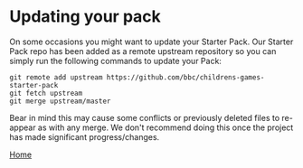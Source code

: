 # Updating your pack

On some occasions you might want to update your Starter Pack. Our Starter Pack
repo has been added as a remote upstream repository so you can simply run the
following commands to update your Pack:

    git remote add upstream https://github.com/bbc/childrens-games-starter-pack
    git fetch upstream
    git merge upstream/master
    
Bear in mind this may cause some conflicts or previously deleted files to
re-appear as with any merge. We don't recommend doing this once the project has
made significant progress/changes.

[Home](../README.md)

